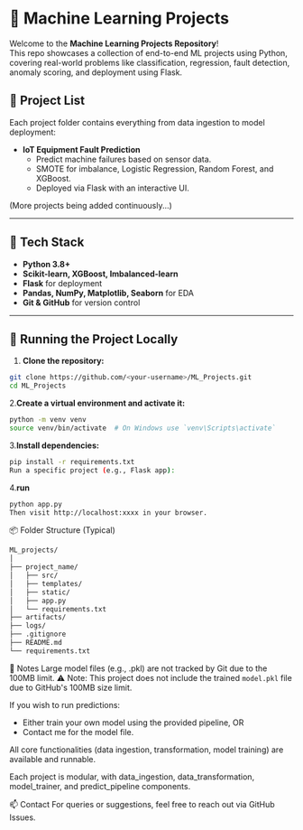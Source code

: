 # 🧠 Machine Learning Projects

Welcome to the **Machine Learning Projects Repository**!  
This repo showcases a collection of end-to-end ML projects using Python, covering real-world problems like classification, regression, fault detection, anomaly scoring, and deployment using Flask.

## 📁 Project List

Each project folder contains everything from data ingestion to model deployment:

- **IoT Equipment Fault Prediction**
  - Predict machine failures based on sensor data.
  - SMOTE for imbalance, Logistic Regression, Random Forest, and XGBoost.
  - Deployed via Flask with an interactive UI.

(More projects being added continuously...)

---

## 🧰 Tech Stack

- **Python 3.8+**
- **Scikit-learn, XGBoost, Imbalanced-learn**
- **Flask** for deployment
- **Pandas, NumPy, Matplotlib, Seaborn** for EDA
- **Git & GitHub** for version control

---

## 🚀 Running the Project Locally

1. **Clone the repository:**

```bash
git clone https://github.com/<your-username>/ML_Projects.git
cd ML_Projects
 ```
2.**Create a virtual environment and activate it:**
```bash
python -m venv venv
source venv/bin/activate  # On Windows use `venv\Scripts\activate`
```

3.**Install dependencies:**
```bash
pip install -r requirements.txt
Run a specific project (e.g., Flask app):
```
4.**run**
```bash
python app.py
Then visit http://localhost:xxxx in your browser.
```

📦 Folder Structure (Typical)
```bash
ML_projects/
│
├── project_name/
│   ├── src/
│   ├── templates/
│   ├── static/
│   ├── app.py
│   └── requirements.txt
├── artifacts/
├── logs/
├── .gitignore
├── README.md
└── requirements.txt
```
📌 Notes
Large model files (e.g., .pkl) are not tracked by Git due to the 100MB limit.
⚠️ Note:
This project does not include the trained `model.pkl` file due to GitHub's 100MB size limit.

If you wish to run predictions:
- Either train your own model using the provided pipeline, OR
- Contact me for the model file.

All core functionalities (data ingestion, transformation, model training) are available and runnable.

Each project is modular, with data_ingestion, data_transformation, model_trainer, and predict_pipeline components.

📫 Contact
For queries or suggestions, feel free to reach out via GitHub Issues.

